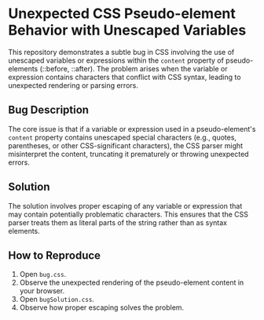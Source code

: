 # Unexpected CSS Pseudo-element Behavior with Unescaped Variables
This repository demonstrates a subtle bug in CSS involving the use of unescaped variables or expressions within the `content` property of pseudo-elements (::before, ::after).  The problem arises when the variable or expression contains characters that conflict with CSS syntax, leading to unexpected rendering or parsing errors.

## Bug Description
The core issue is that if a variable or expression used in a pseudo-element's `content` property contains unescaped special characters (e.g., quotes, parentheses, or other CSS-significant characters), the CSS parser might misinterpret the content, truncating it prematurely or throwing unexpected errors.

## Solution
The solution involves proper escaping of any variable or expression that may contain potentially problematic characters.  This ensures that the CSS parser treats them as literal parts of the string rather than as syntax elements.

## How to Reproduce
1. Open `bug.css`.
2. Observe the unexpected rendering of the pseudo-element content in your browser.
3. Open `bugSolution.css`.
4. Observe how proper escaping solves the problem.